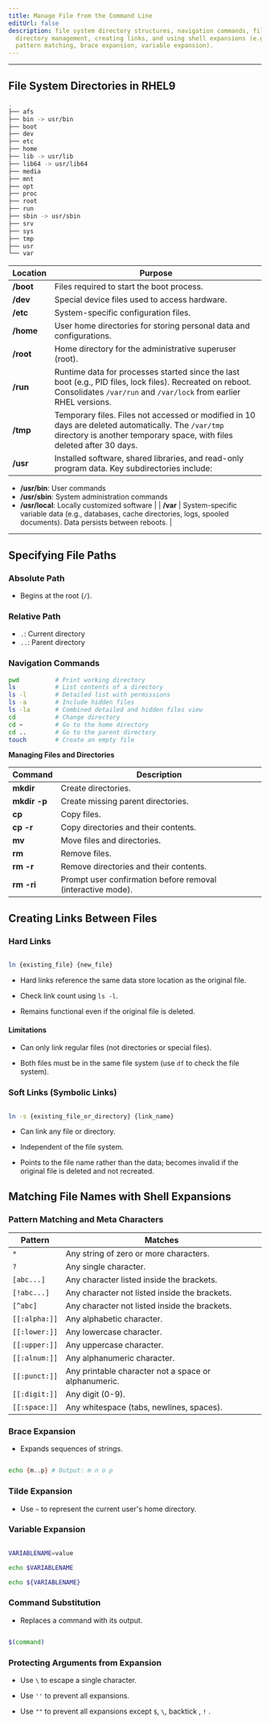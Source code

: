 ```yaml
---
title: Manage File from the Command Line
editUrl: false
description: file system directory structures, navigation commands, file and
  directory management, creating links, and using shell expansions (e.g.,
  pattern matching, brace expansion, variable expansion).
---
```


***

## File System Directories in RHEL9

```bash
.
├── afs
├── bin -> usr/bin
├── boot
├── dev
├── etc
├── home
├── lib -> usr/lib
├── lib64 -> usr/lib64
├── media
├── mnt
├── opt
├── proc
├── root
├── run
├── sbin -> usr/sbin
├── srv
├── sys
├── tmp
├── usr
└── var
```

| Location  | Purpose                                                                                                                                                                        |
| --------- | ------------------------------------------------------------------------------------------------------------------------------------------------------------------------------ |
| **/boot** | Files required to start the boot process.                                                                                                                                      |
| **/dev**  | Special device files used to access hardware.                                                                                                                                  |
| **/etc**  | System-specific configuration files.                                                                                                                                           |
| **/home** | User home directories for storing personal data and configurations.                                                                                                            |
| **/root** | Home directory for the administrative superuser (root).                                                                                                                        |
| **/run**  | Runtime data for processes started since the last boot (e.g., PID files, lock files). Recreated on reboot. Consolidates `/var/run` and `/var/lock` from earlier RHEL versions. |
| **/tmp**  | Temporary files. Files not accessed or modified in 10 days are deleted automatically. The `/var/tmp` directory is another temporary space, with files deleted after 30 days.   |
| **/usr**  | Installed software, shared libraries, and read-only program data. Key subdirectories include:                                                                                  |

* **/usr/bin**: User commands
* **/usr/sbin**: System administration commands
* **/usr/local**: Locally customized software |
  \| **/var** | System-specific variable data (e.g., databases, cache directories, logs, spooled documents). Data persists between reboots. |

***

## Specifying File Paths

### Absolute Path

* Begins at the root (`/`).

### Relative Path

* `.`: Current directory
* `..`: Parent directory

### Navigation Commands

```bash
pwd          # Print working directory
ls           # List contents of a directory
ls -l        # Detailed list with permissions
ls -a        # Include hidden files
ls -la       # Combined detailed and hidden files view
cd           # Change directory
cd ~         # Go to the home directory
cd ..        # Go to the parent directory
touch        # Create an empty file
```

**Managing Files and Directories**

| Command      | Description                                                 |
| ------------ | ----------------------------------------------------------- |
| **mkdir**    | Create directories.                                         |
| **mkdir -p** | Create missing parent directories.                          |
| **cp**       | Copy files.                                                 |
| **cp -r**    | Copy directories and their contents.                        |
| **mv**       | Move files and directories.                                 |
| **rm**       | Remove files.                                               |
| **rm -r**    | Remove directories and their contents.                      |
| **rm -ri**   | Prompt user confirmation before removal (interactive mode). |

## Creating Links Between Files

### Hard Links

```bash

ln {existing_file} {new_file}

```

* Hard links reference the same data store location as the original file.

* Check link count using `ls -l`.

* Remains functional even if the original file is deleted.

#### Limitations

* Can only link regular files (not directories or special files).

* Both files must be in the same file system (use `df` to check the file system).

### Soft Links (Symbolic Links)

```bash

ln -s {existing_file_or_directory} {link_name}

```

* Can link any file or directory.

* Independent of the file system.

* Points to the file name rather than the data; becomes invalid if the original file is deleted and not recreated.

## Matching File Names with Shell Expansions

### Pattern Matching and Meta Characters

| Pattern       | Matches                                              |
| ------------- | ---------------------------------------------------- |
| `*`           | Any string of zero or more characters.               |
| `?`           | Any single character.                                |
| `[abc...]`    | Any character listed inside the brackets.            |
| `[!abc...]`   | Any character not listed inside the brackets.        |
| `[^abc]`      | Any character not listed inside the brackets.        |
| `[[:alpha:]]` | Any alphabetic character.                            |
| `[[:lower:]]` | Any lowercase character.                             |
| `[[:upper:]]` | Any uppercase character.                             |
| `[[:alnum:]]` | Any alphanumeric character.                          |
| `[[:punct:]]` | Any printable character not a space or alphanumeric. |
| `[[:digit:]]` | Any digit (0-9).                                     |
| `[[:space:]]` | Any whitespace (tabs, newlines, spaces).             |

### Brace Expansion

* Expands sequences of strings.

```bash

echo {m..p} # Output: m n o p

```

### Tilde Expansion

* Use `~` to represent the current user's home directory.

### Variable Expansion

```bash

VARIABLENAME=value

echo $VARIABLENAME

echo ${VARIABLENAME}

```

### Command Substitution

* Replaces a command with its output.

```bash

$(command)

```

### Protecting Arguments from Expansion

* Use `\` to escape a single character.

* Use `''` to prevent all expansions.

* Use `""` to prevent all expansions except `$`, `\`, backtick , `!` .
